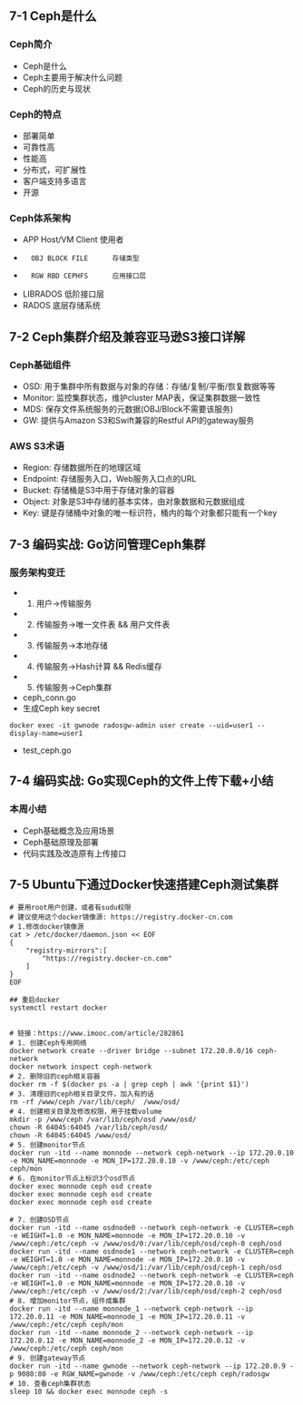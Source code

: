 ## 7-1 Ceph是什么
### Ceph简介
- Ceph是什么
- Ceph主要用于解决什么问题
- Ceph的历史与现状
### Ceph的特点
- 部署简单
- 可靠性高
- 性能高
- 分布式，可扩展性
- 客户端支持多语言
- 开源

### Ceph体系架构
- APP   Host/VM Client      使用者
-       OBJ BLOCK FILE      存储类型
-       RGW RBD CEPHFS      应用接口层
- LIBRADOS          低阶接口层
- RADOS             底层存储系统

## 7-2 Ceph集群介绍及兼容亚马逊S3接口详解
### Ceph基础组件
- OSD: 用于集群中所有数据与对象的存储：存储/复制/平衡/恢复数据等等
- Monitor: 监控集群状态，维护cluster MAP表，保证集群数据一致性
- MDS: 保存文件系统服务的元数据(OBJ/Block不需要该服务)
- GW: 提供与Amazon S3和Swift兼容的Restful API的gateway服务

### AWS S3术语
- Region: 存储数据所在的地理区域
- Endpoint: 存储服务入口，Web服务入口点的URL
- Bucket: 存储桶是S3中用于存储对象的容器
- Object: 对象是S3中存储的基本实体，由对象数据和元数据组成
- Key: 键是存储桶中对象的唯一标识符，桶内的每个对象都只能有一个key

## 7-3 编码实战: Go访问管理Ceph集群
### 服务架构变迁
- 1. 用户->传输服务
- 2. 传输服务->唯一文件表 && 用户文件表
- 3. 传输服务->本地存储
- 4. 传输服务->Hash计算 && Redis缓存
- 5. 传输服务->Ceph集群
- ceph_conn.go
- 生成Ceph key secret
``` 
docker exec -it gwnode radosgw-admin user create --uid=user1 --display-name=user1
```
- test_ceph.go

## 7-4 编码实战: Go实现Ceph的文件上传下载+小结
### 本周小结
- Ceph基础概念及应用场景
- Ceph基础原理及部署
- 代码实践及改造原有上传接口

## 7-5 Ubuntu下通过Docker快速搭建Ceph测试集群

``` 
# 要用root用户创建，或者有sudu权限
# 建议使用这个docker镜像源: https://registry.docker-cn.com
# 1.修改docker镜像源
cat > /etc/docker/daemon.json << EOF
{
    "registry-mirrors":[
        "https://registry.docker-cn.com"
    ]
}
EOF

## 重启docker
systemctl restart docker


# 链接：https://www.imooc.com/article/282861
# 1. 创建Ceph专用网络
docker network create --driver bridge --subnet 172.20.0.0/16 ceph-network
docker network inspect ceph-network
# 2. 删除旧的ceph相关容器
docker rm -f $(docker ps -a | grep ceph | awk '{print $1}')
# 3. 清理旧的ceph相关目录文件，加入有的话
rm -rf /www/ceph /var/lib/ceph/  /www/osd/
# 4. 创建相关目录及修改权限，用于挂载volume
mkdir -p /www/ceph /var/lib/ceph/osd /www/osd/
chown -R 64045:64045 /var/lib/ceph/osd/
chown -R 64045:64045 /www/osd/
# 5. 创建monitor节点
docker run -itd --name monnode --network ceph-network --ip 172.20.0.10 -e MON_NAME=monnode -e MON_IP=172.20.0.10 -v /www/ceph:/etc/ceph ceph/mon
# 6. 在monitor节点上标识3个osd节点
docker exec monnode ceph osd create
docker exec monnode ceph osd create
docker exec monnode ceph osd create

# 7. 创建OSD节点
docker run -itd --name osdnode0 --network ceph-network -e CLUSTER=ceph -e WEIGHT=1.0 -e MON_NAME=monnode -e MON_IP=172.20.0.10 -v /www/ceph:/etc/ceph -v /www/osd/0:/var/lib/ceph/osd/ceph-0 ceph/osd 
docker run -itd --name osdnode1 --network ceph-network -e CLUSTER=ceph -e WEIGHT=1.0 -e MON_NAME=monnode -e MON_IP=172.20.0.10 -v /www/ceph:/etc/ceph -v /www/osd/1:/var/lib/ceph/osd/ceph-1 ceph/osd
docker run -itd --name osdnode2 --network ceph-network -e CLUSTER=ceph -e WEIGHT=1.0 -e MON_NAME=monnode -e MON_IP=172.20.0.10 -v /www/ceph:/etc/ceph -v /www/osd/2:/var/lib/ceph/osd/ceph-2 ceph/osd
# 8. 增加monitor节点，组件成集群
docker run -itd --name monnode_1 --network ceph-network --ip 172.20.0.11 -e MON_NAME=monnode_1 -e MON_IP=172.20.0.11 -v /www/ceph:/etc/ceph ceph/mon
docker run -itd --name monnode_2 --network ceph-network --ip 172.20.0.12 -e MON_NAME=monnode_2 -e MON_IP=172.20.0.12 -v /www/ceph:/etc/ceph ceph/mon
# 9. 创建gateway节点
docker run -itd --name gwnode --network ceph-network --ip 172.20.0.9 -p 9080:80 -e RGW_NAME=gwnode -v /www/ceph:/etc/ceph ceph/radosgw
# 10. 查看ceph集群状态
sleep 10 && docker exec monnode ceph -s
```


